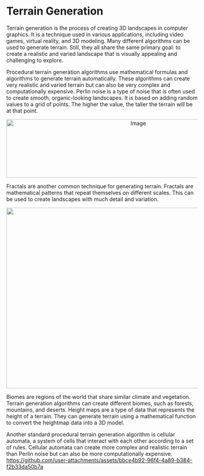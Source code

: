 # Terrain Generation

Terrain generation is the process of creating 3D landscapes in computer graphics. It is a technique used in various applications, including video games, virtual reality, and 3D modeling. Many different algorithms can be used to generate terrain. Still, they all share the same primary goal: to create a realistic and varied landscape that is visually appealing and challenging to explore.

Procedural terrain generation algorithms use mathematical formulas and algorithms to generate terrain automatically. These algorithms can create very realistic and varied terrain but can also be very complex and computationally expensive.
Perlin noise is a type of noise that is often used to create smooth, organic-looking landscapes. It is based on adding random values to a grid of points. The higher the value, the taller the terrain will be at that point.

<div align="center">
  <img width="679" height="154" alt="Image" src="https://github.com/user-attachments/assets/bc83110c-288d-4500-8ab1-f25ba5927d15" />
</div>



Fractals are another common technique for generating terrain. Fractals are mathematical patterns that repeat themselves on different scales. This can be used to create landscapes with much detail and variation.

<div align="center">
  <img width="1132" height="476" alt="Image" src="https://github.com/user-attachments/assets/92ff1310-9557-48b8-8865-05699881d924" />
</div>


Biomes are regions of the world that share similar climate and vegetation. Terrain generation algorithms can create different biomes, such as forests, mountains, and deserts.
Height maps are a type of data that represents the height of a terrain. They can generate terrain using a mathematical function to convert the heightmap data into a 3D model.



Another standard procedural terrain generation algorithm is cellular automata, a system of cells that interact with each other according to a set of rules. Cellular automata can create more complex and realistic terrain than Perlin noise but can also be more computationally expensive.
https://github.com/user-attachments/assets/bbce4b92-96f4-4a89-b384-f2b33da50b7a
